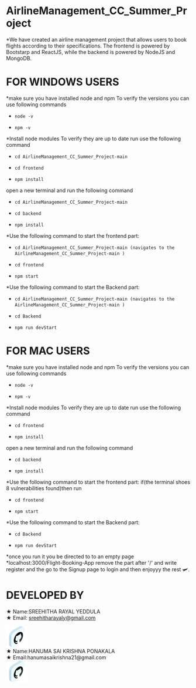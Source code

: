 # AirlineManagement_CC_Summer_Project
*We have created an airline management project that allows users to book flights according to their specifications. The frontend is powered by Bootstarp and ReactJS, while the backend is powered by NodeJS and MongoDB.
# FOR WINDOWS USERS
*make sure you have installed node and npm
To verify the versions you can use following commands
*     node -v
*     npm -v

*Install node modules
To verify they are up to date run use the following command
*     cd AirlineManagement_CC_Summer_Project-main
*     cd frontend
*     npm install
open a new terminal and run the following command
*     cd AirlineManagement_CC_Summer_Project-main
*     cd backend
*     npm install

*Use the following command to start the frontend part:
*     cd AirlineManagement_CC_Summer_Project-main (navigates to the AirlineManagement_CC_Summer_Project-main )
*     cd frontend
*     npm start 

*Use the following command to start the Backend part:
*     cd AirlineManagement_CC_Summer_Project-main (navigates to the AirlineManagement_CC_Summer_Project-main )
*     cd Backend
*     npm run devStart

# FOR MAC USERS
*make sure you have installed node and npm
To verify the versions you can use following commands
*     node -v
*     npm -v

*Install node modules
To verify they are up to date run use the following command
*     cd frontend
*     npm install
open a new terminal and run the following command
*     cd backend
*     npm install

*Use the following command to start the frontend part:
if(the terminal shoes 8 vulnerabilities found)then run
*     cd frontend
*     npm start 

*Use the following command to start the Backend part:
*     cd Backend
*     npm run devStart

*once you run it you be directed to to an empty page 
*localhost:3000/Flight-Booking-App
remove the part after '/' and write register
and the go to the Signup page to login and then enjoyyy the rest 🛩️.

# DEVELOPED BY
<span>★ Name:SREEHITHA RAYAL YEDDULA </span>
<br>
<span>★ Email: sreehitharayaly@gmail.com</span>
<br>
<p align="left">
<a href="https://github.com/sree212212" target="blank"><img align="center" src="https://github.com/hanumasaikrish21/AirlineManagement_CC_Summer_Project/blob/main/github.svg" alt="Sreehitha Rayal" height="60" width="60" /></a>
 <br>
<span>★ Name:HANUMA SAI KRISHNA PONAKALA </span>
<br>
<span>★ Email:hanumasaikrishna21@gmail.com</span>
<br>
<a href="https://github.com/hanumasaikrish21" target="blank"><img align="center" src="https://github.com/hanumasaikrish21/AirlineManagement_CC_Summer_Project/blob/main/github.svg" alt="hanuma sai krishna" height="60" width="60" /></a>

